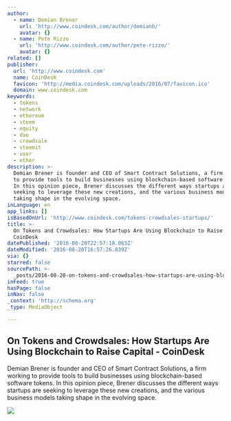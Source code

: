 ```yaml
---
author:
  - name: Demian Brener
    url: 'http://www.coindesk.com/author/demianb/'
    avatar: {}
  - name: Pete Rizzo
    url: 'http://www.coindesk.com/author/pete-rizzo/'
    avatar: {}
related: []
publisher:
  url: 'http://www.coindesk.com'
  name: CoinDesk
  favicon: 'http://media.coindesk.com/uploads/2016/07/favicon.ico'
  domain: www.coindesk.com
keywords:
  - tokens
  - network
  - ethereum
  - steem
  - equity
  - dao
  - crowdsale
  - steemit
  - user
  - ether
description: >-
  Demian Brener is founder and CEO of Smart Contract Solutions, a firm working
  to provide tools to build businesses using blockchain-based software tokens.
  In this opinion piece, Brener discusses the different ways startups are
  seeking to leverage these new creations, and the various business models
  taking shape in the evolving space.
inLanguage: en
app_links: []
isBasedOnUrl: 'http://www.coindesk.com/tokens-crowdsales-startups/'
title: >-
  On Tokens and Crowdsales: How Startups Are Using Blockchain to Raise Capital -
  CoinDesk
datePublished: '2016-08-20T22:57:18.063Z'
dateModified: '2016-08-20T16:57:26.839Z'
via: {}
starred: false
sourcePath: >-
  _posts/2016-08-20-on-tokens-and-crowdsales-how-startups-are-using-blockchain.md
inFeed: true
hasPage: false
inNav: false
_context: 'http://schema.org'
_type: MediaObject

---
```

<article style=""><h1>On Tokens and Crowdsales: How Startups Are Using Blockchain to Raise Capital - CoinDesk</h1><p>Demian Brener is founder and CEO of Smart Contract Solutions, a firm working to provide tools to build businesses using blockchain-based software tokens. In this opinion piece, Brener discusses the different ways startups are seeking to leverage these new creations, and the various business models taking shape in the evolving space.</p><img src="https://media.coindesk.com/uploads/2016/08/tokens-chips-e1471627416867.jpg" /></article>